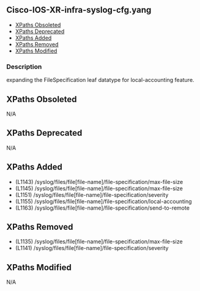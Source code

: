 ## Cisco-IOS-XR-infra-syslog-cfg.yang

- [XPaths Obsoleted](#xpaths-obsoleted)
- [XPaths Deprecated](#xpaths-deprecated)
- [XPaths Added](#xpaths-added)
- [XPaths Removed](#xpaths-removed)
- [XPaths Modified](#xpaths-modified)

### Description

expanding the FileSpecification leaf datatype for local-accounting feature.

## XPaths Obsoleted

N/A

## XPaths Deprecated

N/A

## XPaths Added

- (L1143)	/syslog/files/file[file-name]/file-specification/max-file-size
- (L1145)	/syslog/files/file[file-name]/file-specification/max-file-size
- (L1151)	/syslog/files/file[file-name]/file-specification/severity
- (L1155)	/syslog/files/file[file-name]/file-specification/local-accounting
- (L1163)	/syslog/files/file[file-name]/file-specification/send-to-remote

## XPaths Removed

- (L1135)	/syslog/files/file[file-name]/file-specification/max-file-size
- (L1141)	/syslog/files/file[file-name]/file-specification/severity

## XPaths Modified

N/A

